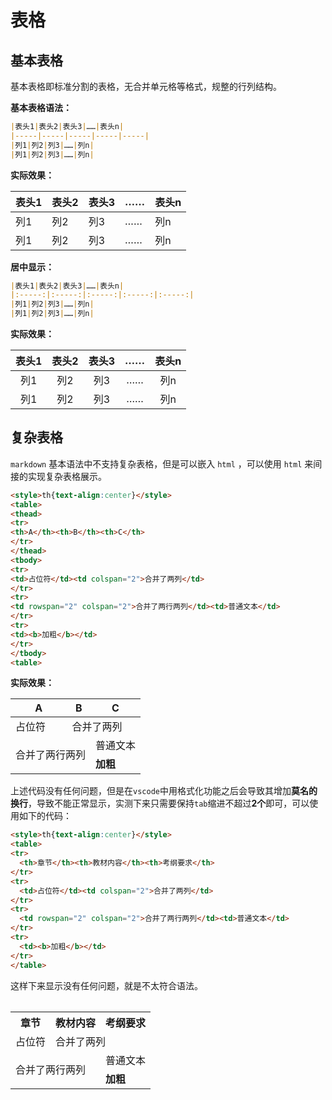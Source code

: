 # 表格

## 基本表格

基本表格即标准分割的表格，无合并单元格等格式，规整的行列结构。

**基本表格语法：**

```markdown
|表头1|表头2|表头3|……|表头n|
|-----|-----|-----|-----|-----|
|列1|列2|列3|……|列n|
|列1|列2|列3|……|列n|
```

**实际效果：**

|表头1|表头2|表头3|……|表头n|
|-----|-----|-----|-----|-----|
|列1|列2|列3|……|列n|
|列1|列2|列3|……|列n|

**居中显示：**

```markdown
|表头1|表头2|表头3|……|表头n|
|:-----:|:-----:|:-----:|:-----:|:-----:|
|列1|列2|列3|……|列n|
|列1|列2|列3|……|列n|
```

**实际效果：**

|表头1|表头2|表头3|……|表头n|
|:-----:|:-----:|:-----:|:-----:|:-----:|
|列1|列2|列3|……|列n|
|列1|列2|列3|……|列n|

## 复杂表格

`markdown` 基本语法中不支持复杂表格，但是可以嵌入 `html` ，可以使用 `html` 来间接的实现复杂表格展示。

```markdown
<style>th{text-align:center}</style>
<table>
<thead>
<tr>
<th>A</th><th>B</th><th>C</th>
</tr>
</thead>
<tbody>
<tr>
<td>占位符</td><td colspan="2">合并了两列</td>
</tr>
<tr>
<td rowspan="2" colspan="2">合并了两行两列</td><td>普通文本</td>
</tr>
<tr>
<td><b>加粗</b></td>
</tr>
</tbody>
<table>
```

**实际效果：**

<style>th{text-align:center}</style>
<table>
<thead>
<tr>
<th>A</th><th>B</th><th>C</th>
</tr>
</thead>
<tbody>
<tr>
<td>占位符</td><td colspan="2">合并了两列</td>
</tr>
<tr>
<td rowspan="2" colspan="2">合并了两行两列</td><td>普通文本</td>
</tr>
<tr>
<td><b>加粗</b></td>
</tr>
</tbody>
<table>

上述代码没有任何问题，但是在`vscode`中用格式化功能之后会导致其增加**莫名的换行**，导致不能正常显示，实测下来只需要保持`tab`缩进不超过**2个**即可，可以使用如下的代码：

```html
<style>th{text-align:center}</style>
<table>
<tr>
  <th>章节</th><th>教材内容</th><th>考纲要求</th>
</tr>
<tr>
  <td>占位符</td><td colspan="2">合并了两列</td>
</tr>
<tr>
  <td rowspan="2" colspan="2">合并了两行两列</td><td>普通文本</td>
</tr>
<tr>
  <td><b>加粗</b></td>
</tr>
</table>
```

这样下来显示没有任何问题，就是不太符合语法。

<style>th{text-align:center}</style>
<table>
<tr>
  <th>章节</th><th>教材内容</th><th>考纲要求</th>
</tr>
<tr>
  <td>占位符</td><td colspan="2">合并了两列</td>
</tr>
<tr>
  <td rowspan="2" colspan="2">合并了两行两列</td><td>普通文本</td>
</tr>
<tr>
  <td><b>加粗</b></td>
</tr>
</table>